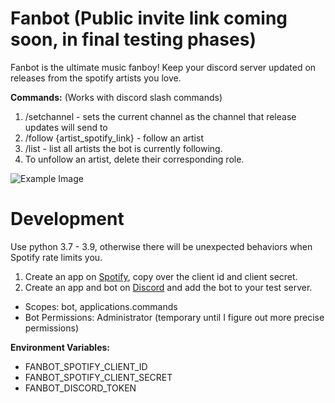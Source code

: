 # Fanbot (Public invite link coming soon, in final testing phases)
Fanbot is the ultimate music fanboy! Keep your discord server updated on releases from the spotify artists you love.

**Commands:** (Works with discord slash commands)
1. /setchannel - sets the current channel as the channel that release updates will send to
2. /follow {artist_spotify_link} - follow an artist
3. /list - list all artists the bot is currently following.
4. To unfollow an artist, delete their corresponding role.

![Example Image](https://github.com/andrewkassab/mrmusic/blob/main/example.png?raw=true)

# Development

Use python 3.7 - 3.9, otherwise there will be unexpected behaviors when Spotify rate limits you.

1. Create an app on [Spotify](https://developer.spotify.com/dashboard/applications), copy over the client id and client secret.
2. Create an app and bot on [Discord](https://discord.com/developers/applications) and add the bot to your test server.
- Scopes: bot, applications.commands
- Bot Permissions: Administrator (temporary until I figure out more precise permissions)

**Environment Variables:**  
- FANBOT_SPOTIFY_CLIENT_ID
- FANBOT_SPOTIFY_CLIENT_SECRET
- FANBOT_DISCORD_TOKEN
